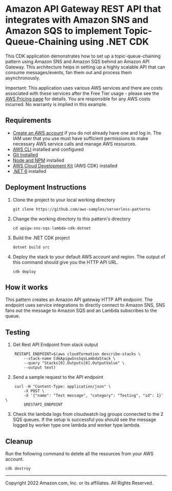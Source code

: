 # Amazon API Gateway REST API that integrates with Amazon SNS and Amazon SQS to implement Topic-Queue-Chaining using .NET CDK

This CDK application demonstrates how to set up a topic-queue-chaining pattern using Amazon SNS and Amazon SQS behind an Amazon API Gateway. This architecture helps in setting up a highly scalable API that can consume messages/events, fan them out and process them asynchronously.

Important: This application uses various AWS services and there are costs associated with these services after the Free Tier usage - please see the [AWS Pricing page](https://aws.amazon.com/pricing/) for details. You are responsible for any AWS costs incurred. No warranty is implied in this example.

## Requirements

* [Create an AWS account](https://portal.aws.amazon.com/gp/aws/developer/registration/index.html) if you do not already have one and log in. The IAM user that you use must have sufficient permissions to make necessary AWS service calls and manage AWS resources.
* [AWS CLI](https://docs.aws.amazon.com/cli/latest/userguide/install-cliv2.html) installed and configured
* [Git Installed](https://git-scm.com/book/en/v2/Getting-Started-Installing-Git)
* [Node and NPM](https://nodejs.org/en/download/) installed
* [AWS Cloud Development Kit](https://docs.aws.amazon.com/cdk/latest/guide/cli.html) (AWS CDK) installed
* [.NET 6](https://dotnet.microsoft.com/en-us/download/dotnet/6.0) installed

## Deployment Instructions

1. Clone the project to your local working directory
    ```
    git clone https://github.com/aws-samples/serverless-patterns
    ```

1. Change the working directory to this pattern's directory
    ```
    cd apigw-sns-sqs-lambda-cdk-dotnet
    ```

1. Build the .NET CDK project
    ```
    dotnet build src
    ```

1. Deploy the stack to your default AWS account and region. The output of this command should give you the HTTP API URL.
    ```
    cdk deploy
    ```

## How it works

This pattern creates an Amazon API gateway HTTP API endpoint. The endpoint uses service integrations to directly connect to Amazon SNS, SNS fans out the message to Amazon SQS and an Lambda subscribes to the queue.

## Testing

1. Get Rest API Endpoint from stack output
```
    RESTAPI_ENDPOINT=$(aws cloudformation describe-stacks \
        --stack-name CdkApigwSnsSqsLambdaStack \
        --query "Stacks[0].Outputs[0].OutputValue" \
        --output text)
```

2. Send a sample request to the API endpoint
```
    curl -H "Content-Type: application/json" \
        -X POST \
        -d '{"name": "Test message", "category": "Testing", "id": 1}' \
        $RESTAPI_ENDPOINT
```

3. Check the lambda logs from cloudwatch log groups connected to the 2 SQS queues. If the setup is successful you should see the message logged by worker type one lambda and worker type lambda. 
## Cleanup
 
Run the following command to delete all the resources from your AWS account.
```
cdk destroy
```

----
Copyright 2022 Amazon.com, Inc. or its affiliates. All Rights Reserved.